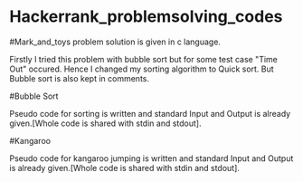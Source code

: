 # Hackerrank_problemsolving_codes

#Mark_and_toys problem solution is given in c language.


Firstly I tried this problem with bubble sort but for some test case "Time Out" occured.
Hence I changed my sorting algorithm to Quick sort.
But Bubble sort is also kept in comments. 

#Bubble Sort

Pseudo code for sorting is written and standard Input and Output is already given.[Whole code is shared with stdin and stdout].

#Kangaroo

Pseudo code for kangaroo jumping is written and standard Input and Output is already given.[Whole code is shared with stdin and stdout].

